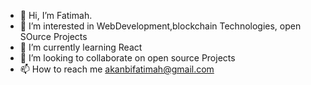 - 👋 Hi, I’m Fatimah.
- 👀 I’m interested in WebDevelopment,blockchain Technologies, open SOurce Projects
- 🌱 I’m currently learning React
- 💞️ I’m looking to collaborate on open source Projects
- 📫 How to reach me akanbifatimah@gmail.com

<!---
akanbifatimah/akanbifatimah is a ✨ special ✨ repository because its `README.md` (this file) appears on your GitHub profile.
You can click the Preview link to take a look at your changes.
--->
